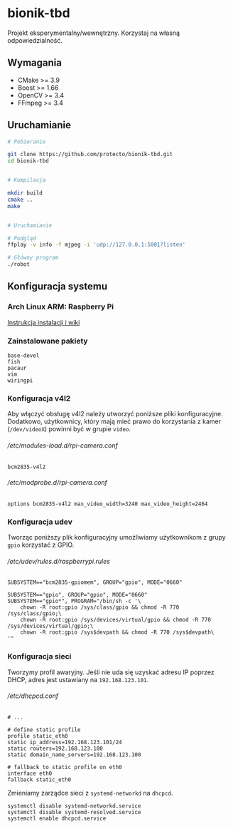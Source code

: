 # bionik-tbd

Projekt eksperymentalny/wewnętrzny. Korzystaj na własną odpowiedzialność.

## Wymagania
* CMake >= 3.9
* Boost >= 1.66
* OpenCV >= 3.4
* FFmpeg >= 3.4

## Uruchamianie
```bash
# Pobieranie

git clone https://github.com/protecto/bionik-tbd.git
cd bionik-tbd


# Kompilacja

mkdir build
cmake ..
make


# Uruchamianie

# Podgląd
ffplay -v info -f mjpeg -i 'udp://127.0.0.1:5001?listen'

# Główny program
./robot
```

## Konfiguracja systemu

### Arch Linux ARM: Raspberry Pi
[Instrukcja instalacji i wiki](https://archlinuxarm.org/platforms/armv6/raspberry-pi)

### Zainstalowane pakiety
```text
base-devel
fish
pacaur
vim
wiringpi
```

### Konfiguracja v4l2

Aby włączyć obsługę v4l2 należy utworzyć poniższe pliki konfiguracyjne. Dodatkowo, użytkownicy, który mają mieć prawo do korzystania z kamer (`/dev/videoX`) powinni być w grupie `video`.

###### /etc/modules-load.d/rpi-camera.conf
```text
bcm2835-v4l2
```

###### /etc/modprobe.d/rpi-camera.conf
```text
options bcm2835-v4l2 max_video_width=3240 max_video_height=2464
```

### Konfiguracja udev

Tworząc poniższy plik konfiguracyjny umożliwiamy użytkownikom z grupy `gpio` korzystać z GPIO.

###### /etc/udev/rules.d/raspberrypi.rules
```text
SUBSYSTEM=="bcm2835-gpiomem", GROUP="gpio", MODE="0660"

SUBSYSTEM=="gpio", GROUP="gpio", MODE="0660"
SUBSYSTEM=="gpio*", PROGRAM="/bin/sh -c '\
	chown -R root:gpio /sys/class/gpio && chmod -R 770 /sys/class/gpio;\
	chown -R root:gpio /sys/devices/virtual/gpio && chmod -R 770 /sys/devices/virtual/gpio;\
	chown -R root:gpio /sys$devpath && chmod -R 770 /sys$devpath\
'"
```

### Konfiguracja sieci

Tworzymy profil awaryjny. Jeśli nie uda się uzyskać adresu IP poprzez DHCP, adres jest ustawiany na `192.168.123.101`.

###### /etc/dhcpcd.conf
```text
# ...

# define static profile
profile static_eth0
static ip_address=192.168.123.101/24
static routers=192.168.123.100
static domain_name_servers=192.168.123.100

# fallback to static profile on eth0
interface eth0
fallback static_eth0
```

Zmieniamy zarządce sieci z `systemd-networkd` na `dhcpcd`.

```text
systemctl disable systemd-networkd.service
systemctl disable systemd-resolved.service
systemctl enable dhcpcd.service
```
